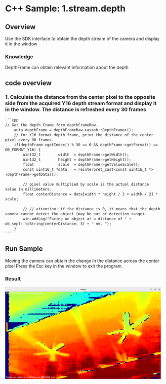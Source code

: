 # C++ Sample: 1.stream.depth

## Overview

Use the SDK interface to obtain the depth stream of the camera and display it in the window

### Knowledge

DepthFrame can obtain relevant information about the depth

## code overview

### 1. Calculate the distance from the center pixel to the opposite side from the acquired Y16 depth stream format and display it in the window. The distance is refreshed every 30 frames

    ```cpp
    // Get the depth Frame form depthFrameRaw.
        auto depthFrame = depthFrameRaw->as<ob::DepthFrame>();
        // for Y16 format depth frame, print the distance of the center pixel every 30 frames.
        if(depthFrame->getIndex() % 30 == 0 && depthFrame->getFormat() == OB_FORMAT_Y16) {
            uint32_t        width  = depthFrame->getWidth();
            uint32_t        height = depthFrame->getHeight();
            float           scale  = depthFrame->getValueScale();
            const uint16_t *data   = reinterpret_cast<const uint16_t *>(depthFrame->getData());

            // pixel value multiplied by scale is the actual distance value in millimeters.
            float centerDistance = data[width * height / 2 + width / 2] * scale;

            // // attention: if the distance is 0, it means that the depth camera cannot detect the object (may be out of detection range).
            win.addLog("Facing an object at a distance of " + ob_smpl::toString(centerDistance, 3) + " mm. ");
        }
    ```

## Run Sample

Moving the camera can obtain the change in the distance across the center pixel
Press the Esc key in the window to exit the program.

### Result

![image](/docs/resource/depth.png)
